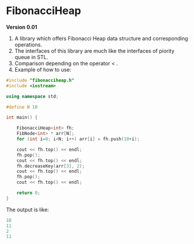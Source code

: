 FibonacciHeap
=============
<b>Version 0.01</b> <br>

1. A library which offers Fibonacci Heap data structure and corresponding operations.<br>
2. The interfaces of this library are much like the interfaces of piority queue in STL.<br>
3. Comparison depending on the operator < .<br>
4. Example of how to use:
```cpp
#include "fibonacciheap.h"
#include <iostream>

using namespace std;

#define N 10

int main() {

	FibonacciHeap<int> fh;	
	FibNode<int> * arr[N];	
	for (int i=0; i<N; i++) arr[i] = fh.push(10+i);

	cout << fh.top() << endl;
	fh.pop();
	cout << fh.top() << endl;
	fh.decreaseKey(arr[3], 2);
	cout << fh.top() << endl;
	fh.pop();
	cout << fh.top() << endl;

	return 0;
}

```

The output is like:
```cpp
10
11
2
11
```

